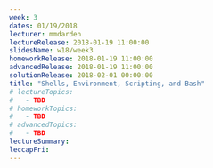 ```yaml
---
week: 3
dates: 01/19/2018
lecturer: mmdarden
lectureRelease: 2018-01-19 11:00:00
slidesName: w18/week3
homeworkRelease: 2018-01-19 11:00:00
advancedRelease: 2018-01-19 11:00:00
solutionRelease: 2018-02-01 00:00:00
title: "Shells, Environment, Scripting, and Bash"
# lectureTopics:
#   - TBD
# homeworkTopics:
#   - TBD
# advancedTopics:
#   - TBD
lectureSummary:
leccapFri:
---
```

